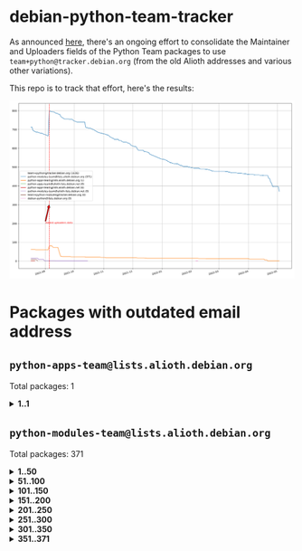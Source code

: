 # debian-python-team-tracker



As announced [here](https://lists.debian.org/debian-python/2021/08/msg00006.html), there's an ongoing effort to consolidate the Maintainer and Uploaders fields of the Python Team packages to use `team+python@tracker.debian.org` (from the old Alioth addresses and various other variations).



This repo is to track that effort, here's the results:



![Python team emails](images/python_team_emails.svg)


# Packages with outdated email address

## `python-apps-team@lists.alioth.debian.org`
Total packages: 1
<details>
<summary><b>1..1</b></summary>


| # | Package | Version |
| --- | --- | --- |
| 1 | [lightyears](https://tracker.debian.org/lightyears) | 1.4-2 |
</details>

## `python-modules-team@lists.alioth.debian.org`
Total packages: 371
<details>
<summary><b>1..50</b></summary>


| # | Package | Version |
| --- | --- | --- |
| 1 | [colorclass](https://tracker.debian.org/colorclass) | 2.2.0-2.2 |
| 2 | [cookiecutter](https://tracker.debian.org/cookiecutter) | 1.7.3-1 |
| 3 | [debiancontributors](https://tracker.debian.org/debiancontributors) | 0.7.8-2 |
| 4 | [devpi-common](https://tracker.debian.org/devpi-common) | 3.2.2-1.1 |
| 5 | [django-bitfield](https://tracker.debian.org/django-bitfield) | 1.9.6-2 |
| 6 | [django-hvad](https://tracker.debian.org/django-hvad) | 1.8.0-1.1 |
| 7 | [django-js-reverse](https://tracker.debian.org/django-js-reverse) | 0.7.3-1.1 |
| 8 | [django-nose](https://tracker.debian.org/django-nose) | 1.4.6-2.1 |
| 9 | [django-pipeline](https://tracker.debian.org/django-pipeline) | 1.6.14-3 |
| 10 | [dnsdiag](https://tracker.debian.org/dnsdiag) | 2.0.2-1 |
| 11 | [faker](https://tracker.debian.org/faker) | 0.9.3-0.1 |
| 12 | [fastchunking](https://tracker.debian.org/fastchunking) | 0.0.3-2 |
| 13 | [flask-api](https://tracker.debian.org/flask-api) | 1.1+dfsg-1.1 |
| 14 | [flask-ldapconn](https://tracker.debian.org/flask-ldapconn) | 0.7.2-1.1 |
| 15 | [flask-mail](https://tracker.debian.org/flask-mail) | 0.9.1+dfsg1-1.1 |
| 16 | [flask-script](https://tracker.debian.org/flask-script) | 2.0.6-2 |
| 17 | [hachoir](https://tracker.debian.org/hachoir) | 3.1.0+dfsg-3 |
| 18 | [importmagic](https://tracker.debian.org/importmagic) | 0.1.7-2 |
| 19 | [inflection](https://tracker.debian.org/inflection) | 0.3.1-2 |
| 20 | [json-tricks](https://tracker.debian.org/json-tricks) | 3.11.0-2 |
| 21 | [jsonhyperschema-codec](https://tracker.debian.org/jsonhyperschema-codec) | 1.0.3-2 |
| 22 | [jupyter-sphinx-theme](https://tracker.debian.org/jupyter-sphinx-theme) | 0.0.6+ds1-10 |
| 23 | [kitchen](https://tracker.debian.org/kitchen) | 1.2.6-2 |
| 24 | [kivy](https://tracker.debian.org/kivy) | 1.11.0-2 |
| 25 | [lazr.delegates](https://tracker.debian.org/lazr.delegates) | 2.0.3-2 |
| 26 | [lazr.smtptest](https://tracker.debian.org/lazr.smtptest) | 2.0.3-2 |
| 27 | [libthumbor](https://tracker.debian.org/libthumbor) | 1.3.3-2 |
| 28 | [logilab-constraint](https://tracker.debian.org/logilab-constraint) | 0.6.0-2 |
| 29 | [mako](https://tracker.debian.org/mako) | 1.1.3+ds1-2 |
| 30 | [manuel](https://tracker.debian.org/manuel) | 1.10.1-2 |
| 31 | [milksnake](https://tracker.debian.org/milksnake) | 0.1.5-1 |
| 32 | [mimerender](https://tracker.debian.org/mimerender) | 0.6.0-2 |
| 33 | [mmllib](https://tracker.debian.org/mmllib) | 0.3.0.post1-2 |
| 34 | [mockldap](https://tracker.debian.org/mockldap) | 0.3.0-4 |
| 35 | [modernize](https://tracker.debian.org/modernize) | 0.7-2 |
| 36 | [moksha.common](https://tracker.debian.org/moksha.common) | 1.2.5-4 |
| 37 | [mrtparse](https://tracker.debian.org/mrtparse) | 1.6-2 |
| 38 | [musicbrainzngs](https://tracker.debian.org/musicbrainzngs) | 0.7.1-2 |
| 39 | [mutagen](https://tracker.debian.org/mutagen) | 1.45.1-2 |
| 40 | [mwic](https://tracker.debian.org/mwic) | 0.7.8-1 |
| 41 | [mysql-connector-python](https://tracker.debian.org/mysql-connector-python) | 8.0.15-2 |
| 42 | [nb2plots](https://tracker.debian.org/nb2plots) | 0.6-2 |
| 43 | [netmiko](https://tracker.debian.org/netmiko) | 2.4.2-1 |
| 44 | [networkx](https://tracker.debian.org/networkx) | 2.5+ds-2 |
| 45 | [nose2](https://tracker.debian.org/nose2) | 0.9.2-1 |
| 46 | [ntplib](https://tracker.debian.org/ntplib) | 0.3.3-2 |
| 47 | [numpy-stl](https://tracker.debian.org/numpy-stl) | 2.9.0-1 |
| 48 | [obsub](https://tracker.debian.org/obsub) | 0.2-4 |
| 49 | [okasha](https://tracker.debian.org/okasha) | 0.2.4-4 |
| 50 | [overpass](https://tracker.debian.org/overpass) | 0.7-1 |
</details>
<details>
<summary><b>51..100</b></summary>

| # | Package | Version |
| --- | --- | --- |
| 51 | [pastescript](https://tracker.debian.org/pastescript) | 2.0.2-4 |
| 52 | [pep8](https://tracker.debian.org/pep8) | 1.7.1-9 |
| 53 | [pep8-naming](https://tracker.debian.org/pep8-naming) | 0.10.0-1 |
| 54 | [pg8000](https://tracker.debian.org/pg8000) | 1.10.6-2 |
| 55 | [pidcat](https://tracker.debian.org/pidcat) | 2.1.0-4 |
| 56 | [plastex](https://tracker.debian.org/plastex) | 2.1-2 |
| 57 | [portio](https://tracker.debian.org/portio) | 0.5-4 |
| 58 | [power](https://tracker.debian.org/power) | 1.4+dfsg-4 |
| 59 | [pprintpp](https://tracker.debian.org/pprintpp) | 0.4.0-2 |
| 60 | [preggy](https://tracker.debian.org/preggy) | 1.4.4-1 |
| 61 | [ptable](https://tracker.debian.org/ptable) | 0.9.2-2 |
| 62 | [py-radix](https://tracker.debian.org/py-radix) | 0.10.0-3 |
| 63 | [py3dns](https://tracker.debian.org/py3dns) | 3.2.1-1 |
| 64 | [pyasn1](https://tracker.debian.org/pyasn1) | 0.4.8-1 |
| 65 | [pybindgen](https://tracker.debian.org/pybindgen) | 0.20.0+dfsg1-2 |
| 66 | [pycallgraph](https://tracker.debian.org/pycallgraph) | 1.1.3-1.2 |
| 67 | [pycxx](https://tracker.debian.org/pycxx) | 7.1.4-0.2 |
| 68 | [pydbus](https://tracker.debian.org/pydbus) | 0.6.0-4 |
| 69 | [pydenticon](https://tracker.debian.org/pydenticon) | 0.3.1-2 |
| 70 | [pydispatcher](https://tracker.debian.org/pydispatcher) | 2.0.5-2 |
| 71 | [pydle](https://tracker.debian.org/pydle) | 0.9.4-2 |
| 72 | [pyfg](https://tracker.debian.org/pyfg) | 0.50-2 |
| 73 | [pyfiglet](https://tracker.debian.org/pyfiglet) | 0.8.0+dfsg-1 |
| 74 | [pyfribidi](https://tracker.debian.org/pyfribidi) | 0.12.0+repack-7 |
| 75 | [pygeoif](https://tracker.debian.org/pygeoif) | 0.7-2 |
| 76 | [pygtail](https://tracker.debian.org/pygtail) | 0.6.1-2 |
| 77 | [pygtkspellcheck](https://tracker.debian.org/pygtkspellcheck) | 4.0.5-2 |
| 78 | [pyinotify](https://tracker.debian.org/pyinotify) | 0.9.6-1.3 |
| 79 | [pyiosxr](https://tracker.debian.org/pyiosxr) | 0.52-1.1 |
| 80 | [pyjavaproperties](https://tracker.debian.org/pyjavaproperties) | 0.7-2 |
| 81 | [pyjokes](https://tracker.debian.org/pyjokes) | 0.5.0-3 |
| 82 | [pykcs11](https://tracker.debian.org/pykcs11) | 1.5.10-1 |
| 83 | [pylama](https://tracker.debian.org/pylama) | 7.4.3-3 |
| 84 | [pylibmc](https://tracker.debian.org/pylibmc) | 1.5.2-3 |
| 85 | [pylint-celery](https://tracker.debian.org/pylint-celery) | 0.3-5 |
| 86 | [pylint-common](https://tracker.debian.org/pylint-common) | 0.2.5-4 |
| 87 | [pylint-django](https://tracker.debian.org/pylint-django) | 2.0.13-1 |
| 88 | [pylint-flask](https://tracker.debian.org/pylint-flask) | 0.5-4 |
| 89 | [pymacs](https://tracker.debian.org/pymacs) | 0.25-3 |
| 90 | [pynag](https://tracker.debian.org/pynag) | 1.1.2+dfsg-2 |
| 91 | [pynliner](https://tracker.debian.org/pynliner) | 0.8.0-2 |
| 92 | [pyopengl](https://tracker.debian.org/pyopengl) | 3.1.5+dfsg-1 |
| 93 | [pyprind](https://tracker.debian.org/pyprind) | 2.11.2-2 |
| 94 | [pyquery](https://tracker.debian.org/pyquery) | 1.2.9-4 |
| 95 | [pyrad](https://tracker.debian.org/pyrad) | 2.1-2 |
| 96 | [pysimplesoap](https://tracker.debian.org/pysimplesoap) | 1.16.2-3 |
| 97 | [pysmi](https://tracker.debian.org/pysmi) | 0.3.2-2 |
| 98 | [pysodium](https://tracker.debian.org/pysodium) | 0.7.0-2 |
| 99 | [pyspf](https://tracker.debian.org/pyspf) | 2.0.14-2 |
| 100 | [pysrt](https://tracker.debian.org/pysrt) | 1.0.1-2 |
</details>
<details>
<summary><b>101..150</b></summary>

| # | Package | Version |
| --- | --- | --- |
| 101 | [pyssim](https://tracker.debian.org/pyssim) | 0.2-2 |
| 102 | [pytaglib](https://tracker.debian.org/pytaglib) | 0.3.6+dfsg-2 |
| 103 | [pytds](https://tracker.debian.org/pytds) | 1.10.0-1 |
| 104 | [pytest-bdd](https://tracker.debian.org/pytest-bdd) | 3.2.1-1 |
| 105 | [pytest-cookies](https://tracker.debian.org/pytest-cookies) | 0.4.0-1 |
| 106 | [pytest-django](https://tracker.debian.org/pytest-django) | 3.5.1-1 |
| 107 | [pytest-expect](https://tracker.debian.org/pytest-expect) | 1.1.0-2 |
| 108 | [pytest-httpbin](https://tracker.debian.org/pytest-httpbin) | 1.0.0-2 |
| 109 | [pytest-runner](https://tracker.debian.org/pytest-runner) | 2.11.1-1.2 |
| 110 | [pytest-sugar](https://tracker.debian.org/pytest-sugar) | 0.9.4-1 |
| 111 | [pytest-tornado](https://tracker.debian.org/pytest-tornado) | 0.8.1-1 |
| 112 | [pytest-vcr](https://tracker.debian.org/pytest-vcr) | 1.0.2-2 |
| 113 | [python-activipy](https://tracker.debian.org/python-activipy) | 0.1-7 |
| 114 | [python-adal](https://tracker.debian.org/python-adal) | 1.2.2-1 |
| 115 | [python-aiohttp-session](https://tracker.debian.org/python-aiohttp-session) | 2.9.0-2 |
| 116 | [python-aioinflux](https://tracker.debian.org/python-aioinflux) | 0.9.0-2 |
| 117 | [python-aiomeasures](https://tracker.debian.org/python-aiomeasures) | 0.5.14-3 |
| 118 | [python-amqplib](https://tracker.debian.org/python-amqplib) | 1.0.2-2 |
| 119 | [python-aptly](https://tracker.debian.org/python-aptly) | 0.12.10-2 |
| 120 | [python-args](https://tracker.debian.org/python-args) | 0.1.0-3 |
| 121 | [python-arpy](https://tracker.debian.org/python-arpy) | 1.1.1-4 |
| 122 | [python-astor](https://tracker.debian.org/python-astor) | 0.8.1-1 |
| 123 | [python-base58](https://tracker.debian.org/python-base58) | 1.0.3-1.1 |
| 124 | [python-bcdoc](https://tracker.debian.org/python-bcdoc) | 0.16.0-2 |
| 125 | [python-bitbucket-api](https://tracker.debian.org/python-bitbucket-api) | 0.5.0-3 |
| 126 | [python-box](https://tracker.debian.org/python-box) | 3.4.6-2 |
| 127 | [python-btrees](https://tracker.debian.org/python-btrees) | 4.3.1-2 |
| 128 | [python-cerberus](https://tracker.debian.org/python-cerberus) | 1.3.2-1 |
| 129 | [python-click-log](https://tracker.debian.org/python-click-log) | 0.2.1-2 |
| 130 | [python-clint](https://tracker.debian.org/python-clint) | 0.5.1-3 |
| 131 | [python-cluster](https://tracker.debian.org/python-cluster) | 1.3.3-3 |
| 132 | [python-coloredlogs](https://tracker.debian.org/python-coloredlogs) | 7.3-2 |
| 133 | [python-colour](https://tracker.debian.org/python-colour) | 0.1.5-2 |
| 134 | [python-consul](https://tracker.debian.org/python-consul) | 0.7.1-1.1 |
| 135 | [python-cookies](https://tracker.debian.org/python-cookies) | 2.2.1-3 |
| 136 | [python-cpuinfo](https://tracker.debian.org/python-cpuinfo) | 5.0.0-2 |
| 137 | [python-crcmod](https://tracker.debian.org/python-crcmod) | 1.7+dfsg-2 |
| 138 | [python-cs](https://tracker.debian.org/python-cs) | 2.7.1-1 |
| 139 | [python-dbfread](https://tracker.debian.org/python-dbfread) | 2.0.7-3 |
| 140 | [python-decorator](https://tracker.debian.org/python-decorator) | 4.4.2-2 |
| 141 | [python-demjson](https://tracker.debian.org/python-demjson) | 2.2.4-5 |
| 142 | [python-diaspy](https://tracker.debian.org/python-diaspy) | 0.6.0-2 |
| 143 | [python-dictobj](https://tracker.debian.org/python-dictobj) | 0.4-4 |
| 144 | [python-distutils-extra](https://tracker.debian.org/python-distutils-extra) | 2.45 |
| 145 | [python-django-casclient](https://tracker.debian.org/python-django-casclient) | 1.5.3-1 |
| 146 | [python-django-etcd-settings](https://tracker.debian.org/python-django-etcd-settings) | 0.1.13+dfsg-3 |
| 147 | [python-django-gravatar2](https://tracker.debian.org/python-django-gravatar2) | 1.4.4-2 |
| 148 | [python-django-jsonfield](https://tracker.debian.org/python-django-jsonfield) | 1.4.0-2 |
| 149 | [python-django-push-notifications](https://tracker.debian.org/python-django-push-notifications) | 1.4.1-1 |
| 150 | [python-django-simple-history](https://tracker.debian.org/python-django-simple-history) | 2.7.0-1.1 |
</details>
<details>
<summary><b>151..200</b></summary>

| # | Package | Version |
| --- | --- | --- |
| 151 | [python-easywebdav](https://tracker.debian.org/python-easywebdav) | 1.2.0-8 |
| 152 | [python-envparse](https://tracker.debian.org/python-envparse) | 0.2.0-2 |
| 153 | [python-envs](https://tracker.debian.org/python-envs) | 1.2.6-1.1 |
| 154 | [python-epc](https://tracker.debian.org/python-epc) | 0.0.5-3 |
| 155 | [python-etcd](https://tracker.debian.org/python-etcd) | 0.4.5-2 |
| 156 | [python-ethtool](https://tracker.debian.org/python-ethtool) | 0.14-3 |
| 157 | [python-ewmh](https://tracker.debian.org/python-ewmh) | 0.1.6-2 |
| 158 | [python-exotel](https://tracker.debian.org/python-exotel) | 0.1.5-2 |
| 159 | [python-feather-format](https://tracker.debian.org/python-feather-format) | 0.3.1+dfsg1-4 |
| 160 | [python-flaky](https://tracker.debian.org/python-flaky) | 3.7.0-1 |
| 161 | [python-genty](https://tracker.debian.org/python-genty) | 1.3.2-1 |
| 162 | [python-geoip2](https://tracker.debian.org/python-geoip2) | 2.9.0+dfsg1-2 |
| 163 | [python-gflags](https://tracker.debian.org/python-gflags) | 1.5.1-7 |
| 164 | [python-glob2](https://tracker.debian.org/python-glob2) | 0.5-3 |
| 165 | [python-hashids](https://tracker.debian.org/python-hashids) | 1.3.1-1 |
| 166 | [python-hidapi](https://tracker.debian.org/python-hidapi) | 0.9.0.post3-2 |
| 167 | [python-hiredis](https://tracker.debian.org/python-hiredis) | 1.0.1-1 |
| 168 | [python-hpilo](https://tracker.debian.org/python-hpilo) | 4.3-3 |
| 169 | [python-html2text](https://tracker.debian.org/python-html2text) | 2020.1.16-1 |
| 170 | [python-http-parser](https://tracker.debian.org/python-http-parser) | 0.9.0-1 |
| 171 | [python-httptools](https://tracker.debian.org/python-httptools) | 0.1.1-1 |
| 172 | [python-icalendar](https://tracker.debian.org/python-icalendar) | 4.0.3-4 |
| 173 | [python-iniparse](https://tracker.debian.org/python-iniparse) | 0.4-3 |
| 174 | [python-ipaddress](https://tracker.debian.org/python-ipaddress) | 1.0.23-1 |
| 175 | [python-ipfix](https://tracker.debian.org/python-ipfix) | 0.9.7-2 |
| 176 | [python-irodsclient](https://tracker.debian.org/python-irodsclient) | 0.8.1-2 |
| 177 | [python-isc-dhcp-leases](https://tracker.debian.org/python-isc-dhcp-leases) | 0.9.1-2 |
| 178 | [python-isoweek](https://tracker.debian.org/python-isoweek) | 1.3.3-3 |
| 179 | [python-jsonrpc](https://tracker.debian.org/python-jsonrpc) | 1.13.0-1 |
| 180 | [python-junit-xml](https://tracker.debian.org/python-junit-xml) | 1.9-1 |
| 181 | [python-kanboard](https://tracker.debian.org/python-kanboard) | 1.0.1-1.1 |
| 182 | [python-langdetect](https://tracker.debian.org/python-langdetect) | 1.0.7-4 |
| 183 | [python-ldap](https://tracker.debian.org/python-ldap) | 3.2.0-4 |
| 184 | [python-ldapdomaindump](https://tracker.debian.org/python-ldapdomaindump) | 0.9.3-1 |
| 185 | [python-libguess](https://tracker.debian.org/python-libguess) | 1.1-4 |
| 186 | [python-mailer](https://tracker.debian.org/python-mailer) | 0.8.1-4 |
| 187 | [python-mastodon](https://tracker.debian.org/python-mastodon) | 1.5.1-1 |
| 188 | [python-mccabe](https://tracker.debian.org/python-mccabe) | 0.6.1-3 |
| 189 | [python-measurement](https://tracker.debian.org/python-measurement) | 2.0.1-2 |
| 190 | [python-meld3](https://tracker.debian.org/python-meld3) | 1.0.2-3 |
| 191 | [python-mnemonic](https://tracker.debian.org/python-mnemonic) | 0.19-1 |
| 192 | [python-model-mommy](https://tracker.debian.org/python-model-mommy) | 1.6.0-2 |
| 193 | [python-morris](https://tracker.debian.org/python-morris) | 1.2-2 |
| 194 | [python-mpegdash](https://tracker.debian.org/python-mpegdash) | 0.2.0-1 |
| 195 | [python-multidict](https://tracker.debian.org/python-multidict) | 5.1.0-1 |
| 196 | [python-nine](https://tracker.debian.org/python-nine) | 1.1.0-1 |
| 197 | [python-noise](https://tracker.debian.org/python-noise) | 1.2.3-3 |
| 198 | [python-notify2](https://tracker.debian.org/python-notify2) | 0.3-4 |
| 199 | [python-ntlm-auth](https://tracker.debian.org/python-ntlm-auth) | 1.4.0-1 |
| 200 | [python-offtrac](https://tracker.debian.org/python-offtrac) | 0.1.0-2.1 |
</details>
<details>
<summary><b>201..250</b></summary>

| # | Package | Version |
| --- | --- | --- |
| 201 | [python-openid-cla](https://tracker.debian.org/python-openid-cla) | 1.2-2 |
| 202 | [python-openid-teams](https://tracker.debian.org/python-openid-teams) | 1.2-2 |
| 203 | [python-openidc-client](https://tracker.debian.org/python-openidc-client) | 0.6.0-1.1 |
| 204 | [python-opentimestamps](https://tracker.debian.org/python-opentimestamps) | 0.4.1-1 |
| 205 | [python-padme](https://tracker.debian.org/python-padme) | 1.1.1-3 |
| 206 | [python-path-and-address](https://tracker.debian.org/python-path-and-address) | 2.0.1-2 |
| 207 | [python-pathtools](https://tracker.debian.org/python-pathtools) | 0.1.2-4 |
| 208 | [python-paypal](https://tracker.debian.org/python-paypal) | 1.2.5-3 |
| 209 | [python-peakutils](https://tracker.debian.org/python-peakutils) | 1.3.3+ds-2 |
| 210 | [python-pem](https://tracker.debian.org/python-pem) | 19.1.0-1 |
| 211 | [python-persistent](https://tracker.debian.org/python-persistent) | 4.6.4-0.2 |
| 212 | [python-pex](https://tracker.debian.org/python-pex) | 1.1.14-3.1 |
| 213 | [python-pgpdump](https://tracker.debian.org/python-pgpdump) | 1.5-2 |
| 214 | [python-pgspecial](https://tracker.debian.org/python-pgspecial) | 1.11.10+dfsg1-1 |
| 215 | [python-phonenumbers](https://tracker.debian.org/python-phonenumbers) | 8.12.1-1 |
| 216 | [python-picklable-itertools](https://tracker.debian.org/python-picklable-itertools) | 0.1.1-3 |
| 217 | [python-plaster](https://tracker.debian.org/python-plaster) | 1.0-2 |
| 218 | [python-plaster-pastedeploy](https://tracker.debian.org/python-plaster-pastedeploy) | 0.5-3 |
| 219 | [python-prctl](https://tracker.debian.org/python-prctl) | 1.7-2 |
| 220 | [python-preshed](https://tracker.debian.org/python-preshed) | 3.0.2-1 |
| 221 | [python-pretend](https://tracker.debian.org/python-pretend) | 1.0.9-1 |
| 222 | [python-prettylog](https://tracker.debian.org/python-prettylog) | 0.1.0-2 |
| 223 | [python-priority](https://tracker.debian.org/python-priority) | 1.3.0-3 |
| 224 | [python-progressbar](https://tracker.debian.org/python-progressbar) | 2.5-2 |
| 225 | [python-pskc](https://tracker.debian.org/python-pskc) | 1.1-3 |
| 226 | [python-py-zipkin](https://tracker.debian.org/python-py-zipkin) | 0.15.0-1.1 |
| 227 | [python-pyftpdlib](https://tracker.debian.org/python-pyftpdlib) | 1.5.4-2 |
| 228 | [python-pygerrit2](https://tracker.debian.org/python-pygerrit2) | 2.0.4-2 |
| 229 | [python-pypump](https://tracker.debian.org/python-pypump) | 0.7-3 |
| 230 | [python-pysnmp4-apps](https://tracker.debian.org/python-pysnmp4-apps) | 0.3.2-2.2 |
| 231 | [python-pysnmp4-mibs](https://tracker.debian.org/python-pysnmp4-mibs) | 0.1.3-3 |
| 232 | [python-pytest-benchmark](https://tracker.debian.org/python-pytest-benchmark) | 3.2.2-2 |
| 233 | [python-pyvmomi](https://tracker.debian.org/python-pyvmomi) | 6.7.1-3 |
| 234 | [python-rarfile](https://tracker.debian.org/python-rarfile) | 3.1-1 |
| 235 | [python-ratelimiter](https://tracker.debian.org/python-ratelimiter) | 1.2.0.post0-1 |
| 236 | [python-redisearch-py](https://tracker.debian.org/python-redisearch-py) | 1.0.0-1 |
| 237 | [python-releases](https://tracker.debian.org/python-releases) | 1.6.3-1 |
| 238 | [python-repoze.lru](https://tracker.debian.org/python-repoze.lru) | 0.7-2 |
| 239 | [python-repoze.sphinx.autointerface](https://tracker.debian.org/python-repoze.sphinx.autointerface) | 0.8-0.2 |
| 240 | [python-repoze.tm2](https://tracker.debian.org/python-repoze.tm2) | 2.0-2 |
| 241 | [python-requests-ntlm](https://tracker.debian.org/python-requests-ntlm) | 1.1.0-1.1 |
| 242 | [python-requirements-detector](https://tracker.debian.org/python-requirements-detector) | 0.6-2 |
| 243 | [python-restless](https://tracker.debian.org/python-restless) | 2.1.1-2 |
| 244 | [python-rpaths](https://tracker.debian.org/python-rpaths) | 0.13-1.1 |
| 245 | [python-rply](https://tracker.debian.org/python-rply) | 0.7.7-2 |
| 246 | [python-schedutils](https://tracker.debian.org/python-schedutils) | 0.6-2.1 |
| 247 | [python-schema](https://tracker.debian.org/python-schema) | 0.6.7-3 |
| 248 | [python-schroot](https://tracker.debian.org/python-schroot) | 0.4-4 |
| 249 | [python-scp](https://tracker.debian.org/python-scp) | 0.13.0-2 |
| 250 | [python-scripttest](https://tracker.debian.org/python-scripttest) | 1.3-3 |
</details>
<details>
<summary><b>251..300</b></summary>

| # | Package | Version |
| --- | --- | --- |
| 251 | [python-scruffy](https://tracker.debian.org/python-scruffy) | 0.3.3-2 |
| 252 | [python-sdnotify](https://tracker.debian.org/python-sdnotify) | 0.3.1-2 |
| 253 | [python-serverfiles](https://tracker.debian.org/python-serverfiles) | 0.3.0-1 |
| 254 | [python-service-identity](https://tracker.debian.org/python-service-identity) | 18.1.0-6 |
| 255 | [python-sexpdata](https://tracker.debian.org/python-sexpdata) | 0.0.3-2 |
| 256 | [python-shade](https://tracker.debian.org/python-shade) | 1.30.0-3 |
| 257 | [python-shellescape](https://tracker.debian.org/python-shellescape) | 3.4.1-4 |
| 258 | [python-simpy](https://tracker.debian.org/python-simpy) | 2.3.1+dfsg-2 |
| 259 | [python-simpy3](https://tracker.debian.org/python-simpy3) | 3.0.11-2 |
| 260 | [python-slimmer](https://tracker.debian.org/python-slimmer) | 0.1.30-8 |
| 261 | [python-slugify](https://tracker.debian.org/python-slugify) | 4.0.0-1 |
| 262 | [python-smstrade](https://tracker.debian.org/python-smstrade) | 0.2.4-6 |
| 263 | [python-socketpool](https://tracker.debian.org/python-socketpool) | 0.5.3-5 |
| 264 | [python-sphinx-issues](https://tracker.debian.org/python-sphinx-issues) | 1.2.0-2 |
| 265 | [python-spur](https://tracker.debian.org/python-spur) | 0.3.21-1 |
| 266 | [python-statsd](https://tracker.debian.org/python-statsd) | 3.3.0-2 |
| 267 | [python-stopit](https://tracker.debian.org/python-stopit) | 1.1.2-1 |
| 268 | [python-structlog](https://tracker.debian.org/python-structlog) | 20.1.0-1 |
| 269 | [python-sunlight](https://tracker.debian.org/python-sunlight) | 1.1.5-3 |
| 270 | [python-suntime](https://tracker.debian.org/python-suntime) | 1.2.5-2 |
| 271 | [python-tempita](https://tracker.debian.org/python-tempita) | 0.5.2-6 |
| 272 | [python-test-server](https://tracker.debian.org/python-test-server) | 0.0.27-2 |
| 273 | [python-testing.common.database](https://tracker.debian.org/python-testing.common.database) | 2.0.0-2 |
| 274 | [python-testing.mysqld](https://tracker.debian.org/python-testing.mysqld) | 1.4.0-4 |
| 275 | [python-testing.postgresql](https://tracker.debian.org/python-testing.postgresql) | 1.3.0-2 |
| 276 | [python-thriftpy](https://tracker.debian.org/python-thriftpy) | 0.3.9+ds1-1 |
| 277 | [python-tinycss](https://tracker.debian.org/python-tinycss) | 0.4-3 |
| 278 | [python-tktreectrl](https://tracker.debian.org/python-tktreectrl) | 2.0.2-3 |
| 279 | [python-translationstring](https://tracker.debian.org/python-translationstring) | 1.4-1 |
| 280 | [python-twitter](https://tracker.debian.org/python-twitter) | 3.3-2 |
| 281 | [python-typeguard](https://tracker.debian.org/python-typeguard) | 2.2.2-1.1 |
| 282 | [python-udatetime](https://tracker.debian.org/python-udatetime) | 0.0.16-4 |
| 283 | [python-unicodecsv](https://tracker.debian.org/python-unicodecsv) | 0.14.1-2 |
| 284 | [python-urlobject](https://tracker.debian.org/python-urlobject) | 2.4.3-3 |
| 285 | [python-urwidtrees](https://tracker.debian.org/python-urwidtrees) | 1.0.3.dev0-1 |
| 286 | [python-utils](https://tracker.debian.org/python-utils) | 2.3.0-2 |
| 287 | [python-vagrant](https://tracker.debian.org/python-vagrant) | 0.5.15-3 |
| 288 | [python-venusian](https://tracker.debian.org/python-venusian) | 3.0.0-1 |
| 289 | [python-vobject](https://tracker.debian.org/python-vobject) | 0.9.6.1-0.2 |
| 290 | [python-webob](https://tracker.debian.org/python-webob) | 1:1.8.6-1.1 |
| 291 | [python-wget](https://tracker.debian.org/python-wget) | 3.2-3 |
| 292 | [python-wheezy.template](https://tracker.debian.org/python-wheezy.template) | 0.1.167-2 |
| 293 | [python-whoosh](https://tracker.debian.org/python-whoosh) | 2.7.4+git6-g9134ad92-5 |
| 294 | [python-wither](https://tracker.debian.org/python-wither) | 1.1-2 |
| 295 | [python-wsgilog](https://tracker.debian.org/python-wsgilog) | 0.3.1-3 |
| 296 | [python-yaswfp](https://tracker.debian.org/python-yaswfp) | 0.9.3-1.1 |
| 297 | [python-zc.customdoctests](https://tracker.debian.org/python-zc.customdoctests) | 1.0.1-2 |
| 298 | [python-zipp](https://tracker.debian.org/python-zipp) | 1.0.0-3 |
| 299 | [python-zxcvbn](https://tracker.debian.org/python-zxcvbn) | 4.4.28-2 |
| 300 | [python3-proselint](https://tracker.debian.org/python3-proselint) | 0.10.2-2 |
</details>
<details>
<summary><b>301..350</b></summary>

| # | Package | Version |
| --- | --- | --- |
| 301 | [pythondialog](https://tracker.debian.org/pythondialog) | 3.5.1-1 |
| 302 | [pytoml](https://tracker.debian.org/pytoml) | 0.1.21-1 |
| 303 | [pyuca](https://tracker.debian.org/pyuca) | 1.2-2 |
| 304 | [pyutilib](https://tracker.debian.org/pyutilib) | 5.8.0-1 |
| 305 | [pywavelets](https://tracker.debian.org/pywavelets) | 1.1.1-1 |
| 306 | [pywinrm](https://tracker.debian.org/pywinrm) | 0.3.0-2 |
| 307 | [quark-sphinx-theme](https://tracker.debian.org/quark-sphinx-theme) | 0.5.1-2 |
| 308 | [recommonmark](https://tracker.debian.org/recommonmark) | 0.6.0+ds-1 |
| 309 | [redis-py-cluster](https://tracker.debian.org/redis-py-cluster) | 2.0.0-1 |
| 310 | [reparser](https://tracker.debian.org/reparser) | 1.4.3-1 |
| 311 | [requests-aws](https://tracker.debian.org/requests-aws) | 0.1.5-2 |
| 312 | [ripe-atlas-cousteau](https://tracker.debian.org/ripe-atlas-cousteau) | 1.4.2-3 |
| 313 | [ripe-atlas-sagan](https://tracker.debian.org/ripe-atlas-sagan) | 1.2.2-2 |
| 314 | [robot-detection](https://tracker.debian.org/robot-detection) | 0.4.0-2 |
| 315 | [routes](https://tracker.debian.org/routes) | 2.5.1-1 |
| 316 | [sgmllib3k](https://tracker.debian.org/sgmllib3k) | 1.0.0-3 |
| 317 | [simplegeneric](https://tracker.debian.org/simplegeneric) | 0.8.1-3 |
| 318 | [singledispatch](https://tracker.debian.org/singledispatch) | 3.4.0.3-3 |
| 319 | [sireader](https://tracker.debian.org/sireader) | 1.1.1-2 |
| 320 | [sleekxmpp](https://tracker.debian.org/sleekxmpp) | 1.3.3-6 |
| 321 | [slimit](https://tracker.debian.org/slimit) | 0.8.1-4 |
| 322 | [smartypants](https://tracker.debian.org/smartypants) | 2.0.0-2 |
| 323 | [sortedcontainers](https://tracker.debian.org/sortedcontainers) | 2.1.0-2 |
| 324 | [speaklater](https://tracker.debian.org/speaklater) | 1.3-5 |
| 325 | [sphinx](https://tracker.debian.org/sphinx) | 1.8.5-2 |
| 326 | [sphinx](https://tracker.debian.org/sphinx) | 1.8.5-3 |
| 327 | [sphinx](https://tracker.debian.org/sphinx) | 1.8.5-4 |
| 328 | [sphinx](https://tracker.debian.org/sphinx) | 1.8.5-5 |
| 329 | [sphinx](https://tracker.debian.org/sphinx) | 2.4.3-2 |
| 330 | [sphinx](https://tracker.debian.org/sphinx) | 2.4.3-4 |
| 331 | [sphinx-autorun](https://tracker.debian.org/sphinx-autorun) | 1.1.0-3.1 |
| 332 | [sphinx-celery](https://tracker.debian.org/sphinx-celery) | 2.0.0-1 |
| 333 | [sphinx-intl](https://tracker.debian.org/sphinx-intl) | 2.0.1-2 |
| 334 | [sphinxcontrib-devhelp](https://tracker.debian.org/sphinxcontrib-devhelp) | 1.0.2-2 |
| 335 | [sphinxcontrib-doxylink](https://tracker.debian.org/sphinxcontrib-doxylink) | 1.5-1 |
| 336 | [sphinxcontrib-log-cabinet](https://tracker.debian.org/sphinxcontrib-log-cabinet) | 1.0.1-2 |
| 337 | [sphinxcontrib-qthelp](https://tracker.debian.org/sphinxcontrib-qthelp) | 1.0.3-2 |
| 338 | [sphinxcontrib-rubydomain](https://tracker.debian.org/sphinxcontrib-rubydomain) | 0.1~dev-20100804-2 |
| 339 | [sphinxcontrib-websupport](https://tracker.debian.org/sphinxcontrib-websupport) | 1.2.4-1 |
| 340 | [sphinxtesters](https://tracker.debian.org/sphinxtesters) | 0.2.3-1 |
| 341 | [sshpubkeys](https://tracker.debian.org/sshpubkeys) | 3.1.0-2.1 |
| 342 | [sshtunnel](https://tracker.debian.org/sshtunnel) | 0.1.4-2 |
| 343 | [stardicter](https://tracker.debian.org/stardicter) | 1.2-1 |
| 344 | [straight.plugin](https://tracker.debian.org/straight.plugin) | 1.4.1-3 |
| 345 | [stsci.distutils](https://tracker.debian.org/stsci.distutils) | 0.3.7-5 |
| 346 | [tagpy](https://tracker.debian.org/tagpy) | 2013.1-7 |
| 347 | [terminaltables](https://tracker.debian.org/terminaltables) | 3.1.0-3 |
| 348 | [texext](https://tracker.debian.org/texext) | 0.6.6-2 |
| 349 | [tinydb](https://tracker.debian.org/tinydb) | 3.15.2-2 |
| 350 | [translation-finder](https://tracker.debian.org/translation-finder) | 1.0-1 |
</details>
<details>
<summary><b>351..371</b></summary>

| # | Package | Version |
| --- | --- | --- |
| 351 | [transmissionrpc](https://tracker.debian.org/transmissionrpc) | 0.11-4 |
| 352 | [txws](https://tracker.debian.org/txws) | 0.9.1-4 |
| 353 | [txzmq](https://tracker.debian.org/txzmq) | 0.8.0-2 |
| 354 | [typogrify](https://tracker.debian.org/typogrify) | 1:2.0.7-2 |
| 355 | [u-msgpack-python](https://tracker.debian.org/u-msgpack-python) | 2.3.0-2 |
| 356 | [vim-autopep8](https://tracker.debian.org/vim-autopep8) | 1.2.0-2 |
| 357 | [vsts-cd-manager](https://tracker.debian.org/vsts-cd-manager) | 1.0.2-3 |
| 358 | [wchartype](https://tracker.debian.org/wchartype) | 0.1-2 |
| 359 | [webpy](https://tracker.debian.org/webpy) | 1:0.61-1 |
| 360 | [whichcraft](https://tracker.debian.org/whichcraft) | 0.4.1-2 |
| 361 | [wikitrans](https://tracker.debian.org/wikitrans) | 1.3-1 |
| 362 | [willow](https://tracker.debian.org/willow) | 1.4-1 |
| 363 | [wlc](https://tracker.debian.org/wlc) | 1.2-1 |
| 364 | [wokkel](https://tracker.debian.org/wokkel) | 18.0.0-3.1 |
| 365 | [wsgiproxy2](https://tracker.debian.org/wsgiproxy2) | 0.4.5-1.1 |
| 366 | [wtf-peewee](https://tracker.debian.org/wtf-peewee) | 3.0.0+dfsg-2 |
| 367 | [wtforms](https://tracker.debian.org/wtforms) | 2.2.1-2 |
| 368 | [xlwt](https://tracker.debian.org/xlwt) | 1.3.0-3 |
| 369 | [zc.lockfile](https://tracker.debian.org/zc.lockfile) | 2.0-1 |
| 370 | [zict](https://tracker.debian.org/zict) | 2.0.0-1 |
| 371 | [zope.deprecation](https://tracker.debian.org/zope.deprecation) | 4.4.0-4 |
</details>
